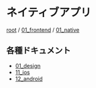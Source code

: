 # ネイティブアプリ

[root](./../../../README.md) 
/ [01_frontend](./../README.md) 
/ [01_native](./README.md)

## 各種ドキュメント

* [01_design](./01_design/README.md)
* [11_ios](./11_ios/README.md)
* [12_android](./12_android/README.md)
